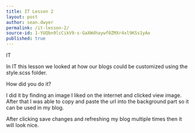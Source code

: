 ```yaml
---
title: IT Lesson 2
layout: post
author: sean.dwyer
permalink: /it-lesson-2/
source-id: 1-YUQbn9lcCikV9-s-GaXWdhaywf0ZMXr4xl9KSs1yAo
published: true
---
```

IT

In IT this lesson we looked at how our blogs could be customized using the style.scss folder.

How did you do it?

I did it by finding an image I liked on the internet and clicked view image. After that I was able to copy and paste the url into the background part so it can be used in my blog.

After clicking save changes and refreshing my blog multiple times then it will look nice.

